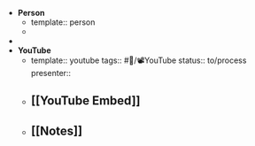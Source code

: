 - **Person**
	- template:: person
	-
-
- **YouTube**
	- template:: youtube
	  tags:: #🎡/📽YouTube
	  status:: to/process
	  presenter:: <Person>
	- [[YouTube Embed]]
		-
	- [[Notes]]
		-